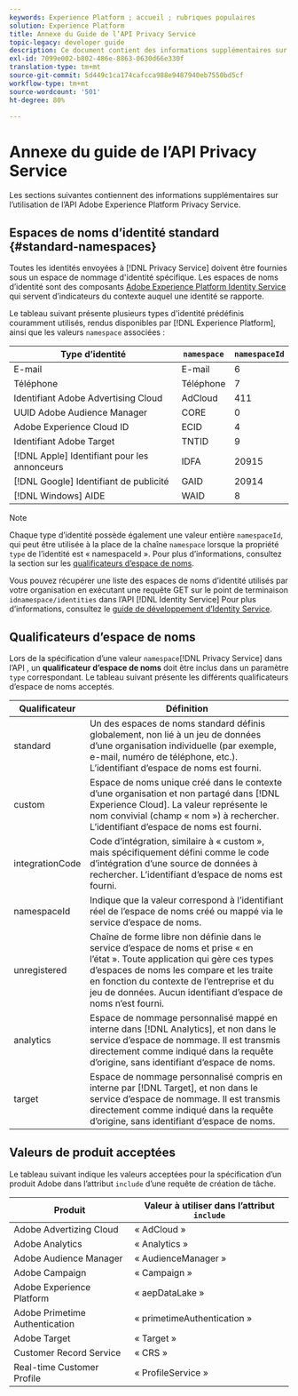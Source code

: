 ```yaml
---
keywords: Experience Platform ; accueil ; rubriques populaires
solution: Experience Platform
title: Annexe du Guide de l’API Privacy Service
topic-legacy: developer guide
description: Ce document contient des informations supplémentaires sur l’utilisation de l’API du Privacy Service.
exl-id: 7099e002-b802-486e-8863-0630d66e330f
translation-type: tm+mt
source-git-commit: 5d449c1ca174cafcca988e9487940eb7550bd5cf
workflow-type: tm+mt
source-wordcount: '501'
ht-degree: 80%

---
```


# Annexe du guide de l’API Privacy Service

Les sections suivantes contiennent des informations supplémentaires sur l’utilisation de l’API Adobe Experience Platform Privacy Service.

## Espaces de noms d’identité standard {#standard-namespaces}

Toutes les identités envoyées à [!DNL Privacy Service] doivent être fournies sous un espace de nommage d&#39;identité spécifique. Les espaces de noms d’identité sont des composants [Adobe Experience Platform Identity Service](../../identity-service/home.md) qui servent d’indicateurs du contexte auquel une identité se rapporte.

Le tableau suivant présente plusieurs types d&#39;identité prédéfinis couramment utilisés, rendus disponibles par [!DNL Experience Platform], ainsi que les valeurs `namespace` associées :

| Type d’identité | `namespace` | `namespaceId` |
| --- | --- | --- |
| E-mail | E-mail | 6 |
| Téléphone | Téléphone | 7 |
| Identifiant Adobe Advertising Cloud | AdCloud | 411 |
| UUID Adobe Audience Manager | CORE | 0 |
| Adobe Experience Cloud ID | ECID | 4 |
| Identifiant Adobe Target | TNTID | 9 |
| [!DNL Apple] Identifiant pour les annonceurs | IDFA | 20915 |
| [!DNL Google] Identifiant de publicité | GAID | 20914 |
| [!DNL Windows] AIDE | WAID | 8 |

>[!NOTE]
>
> Chaque type d’identité possède également une valeur entière `namespaceId`, qui peut être utilisée à la place de la chaîne `namespace` lorsque la propriété `type` de l’identité est « namespaceId ». Pour plus d’informations, consultez la section sur les [qualificateurs d’espace de noms](#namespace-qualifiers).

Vous pouvez récupérer une liste des espaces de noms d’identité utilisés par votre organisation en exécutant une requête GET sur le point de terminaison `idnamespace/identities` dans l’API [!DNL Identity Service] Pour plus d’informations, consultez le [guide de développement d’Identity Service](../../identity-service/api/getting-started.md).

## Qualificateurs d’espace de noms

Lors de la spécification d’une valeur `namespace`[!DNL Privacy Service] dans l’API , un **qualificateur d’espace de noms** doit être inclus dans un paramètre `type` correspondant. Le tableau suivant présente les différents qualificateurs d’espace de noms acceptés.

| Qualificateur | Définition |
| --------- | ---------- |
| standard | Un des espaces de noms standard définis globalement, non lié à un jeu de données d’une organisation individuelle (par exemple, e-mail, numéro de téléphone, etc.). L’identifiant d’espace de noms est fourni. |
| custom | Espace de noms unique créé dans le contexte d’une organisation et non partagé dans [!DNL Experience Cloud]. La valeur représente le nom convivial (champ « nom ») à rechercher. L’identifiant d’espace de noms est fourni. |
| integrationCode | Code d’intégration, similaire à « custom », mais spécifiquement défini comme le code d’intégration d’une source de données à rechercher. L’identifiant d’espace de noms est fourni. |
| namespaceId | Indique que la valeur correspond à l’identifiant réel de l’espace de noms créé ou mappé via le service d’espace de noms. |
| unregistered | Chaîne de forme libre non définie dans le service d’espace de noms et prise « en l’état ». Toute application qui gère ces types d’espaces de noms les compare et les traite en fonction du contexte de l’entreprise et du jeu de données. Aucun identifiant d’espace de noms n’est fourni. |
| analytics | Espace de nommage personnalisé mappé en interne dans [!DNL Analytics], et non dans le service d’espace de nommage. Il est transmis directement comme indiqué dans la requête d’origine, sans identifiant d’espace de noms. |
| target | Espace de nommage personnalisé compris en interne par [!DNL Target], et non dans le service d’espace de nommage. Il est transmis directement comme indiqué dans la requête d’origine, sans identifiant d’espace de noms. |

## Valeurs de produit acceptées

Le tableau suivant indique les valeurs acceptées pour la spécification d’un produit Adobe dans l’attribut `include` d’une requête de création de tâche.

| Produit | Valeur à utiliser dans l’attribut `include` |
--- | ---
| Adobe Advertizing Cloud | « AdCloud » |
| Adobe Analytics | « Analytics » |
| Adobe Audience Manager | « AudienceManager » |
| Adobe Campaign | « Campaign » |
| Adobe Experience Platform | « aepDataLake » |
| Adobe Primetime Authentication | « primetimeAuthentication » |
| Adobe Target | « Target » |
| Customer Record Service | « CRS » |
| Real-time Customer Profile | « ProfileService » |

